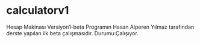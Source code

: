 # calculatorv1
Hesap Makinası Versiyon1-beta
Programın Hasan Alperen Yılmaz tarafından derste yapılan ilk beta çalışmasıdır.
Durumu:Çalışıyor.
